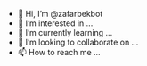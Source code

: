 - 👋 Hi, I’m @zafarbekbot
- 👀 I’m interested in ...
- 🌱 I’m currently learning ...
- 💞️ I’m looking to collaborate on ...
- 📫 How to reach me ...

<!---
zafarbekbot/zafarbekbot is a ✨ special ✨ repository because its `README.md` (this file) appears on your GitHub profile.
You can click the Preview link to take a look at your changes.
--->
